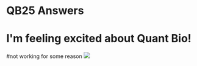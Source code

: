 # QB25 Answers
# I'm feeling excited about Quant Bio!

#not working for some reason
![](https://bioart.niaid.nih.gov/api/bioarts/629/files/660893)
